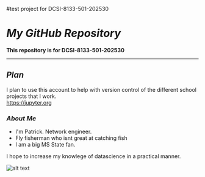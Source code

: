 #test project for DCSI-8133-501-202530

# *My GitHub Repository*

__This repository is for DCSI-8133-501-202530__
*****
## *Plan*
I plan to use this account to help with version control of the different school projects that I work.  
https://jupyter.org

### *About Me*
- I'm Patrick. Network engineer. 
- Fly fisherman who isnt great at catching fish
- I am a big MS State fan.

I hope to increase my knowlege of datascience in a practical manner.


![alt text][logo]

[logo]: https://github.com/pak57/DSCI-8133-501-202530-student/tree/main "This picture is a dream in Fly Fishing"
